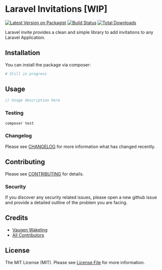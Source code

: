 # Laravel Invitations [WIP]

[![Latest Version on Packagist](https://img.shields.io/packagist/v/distortion/laravel-invite.svg?style=flat-square)](https://packagist.org/packages/distortion/laravel-invite)
[![Build Status](https://github.com/distortion-rocks/laravel-invite/actions/workflows/tests.yml/badge.svg)](https://github.com/distortion-rocks/laravel-invite/actions/workflows/tests.yml)
[![Total Downloads](https://img.shields.io/packagist/dt/distortion/laravel-invite.svg?style=flat-square)](https://packagist.org/packages/distortion/laravel-invite)

Laravel invite provides a clean and simple library to add invitations to any Laravel Application.

## Installation

You can install the package via composer:

```bash
# Still in progress
```

## Usage

``` php
// Usage description here
```

### Testing

``` bash
composer test
```

### Changelog

Please see [CHANGELOG](CHANGELOG.md) for more information what has changed recently.

## Contributing

Please see [CONTRIBUTING](CONTRIBUTING.md) for details.

### Security

If you discover any security related issues, please open a new github issue and provide a detailed outline of the problem you are facing.

## Credits

- [Vaugen Wakeling](https://github.com/vaugenwake)
- [All Contributors](../../contributors)

## License

The MIT License (MIT). Please see [License File](LICENSE.md) for more information.

